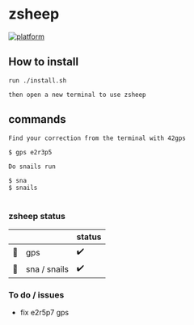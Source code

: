 # zsheep

[![platform](https://img.shields.io/badge/platform-linux%20macos-blue)]()

<!---
:warning: zsheep is under maintenance baaa everything can blaaw up :warning:
-->

## How to install

```
run ./install.sh

then open a new terminal to use zsheep
```

## commands

```
Find your correction from the terminal with 42gps

$ gps e2r3p5
```

```
Do snails run

$ sna
$ snails
```

#

### zsheep status

| | | status |
|-|-|-|
| :compass: | gps          | :heavy_check_mark: |
| :snail:   | sna / snails | :heavy_check_mark: |

### To do / issues

- fix e2r5p7 gps
